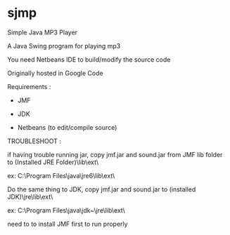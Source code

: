 # sjmp
Simple Java MP3 Player

A Java Swing program for playing mp3

You need Netbeans IDE to build/modify the source code

Originally hosted in Google Code

 Requirements :

- JMF

- JDK

- Netbeans (to edit/compile source)

TROUBLESHOOT : 

if having trouble running jar, copy jmf.jar and sound.jar from JMF lib folder to (Installed JRE Folder)\lib\ext\

ex: C:\Program Files\java\jre6\lib\ext\

Do the same thing to JDK, copy jmf.jar and sound.jar to (installed JDK)\jre\lib\ext\

ex: C:\Program Files\java\jdk~\jre\lib\ext\

need to to install JMF first to run properly

